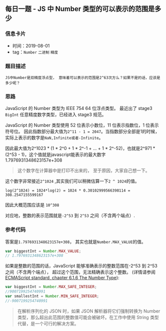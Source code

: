## 每日一题 - JS 中 Number 类型的可以表示的范围是多少

### 信息卡片

- 时间：2019-08-01
- tag：`Number` `二进制` `精度`

### 题目描述

```
JS中Number是双精度浮点型， 意味着可以表示的范围是2^63次方么？如果不是的话，应该是多少呢？

```

### 思路

JavaScript 的 Number 类型为 IEEE 754 64 位浮点类型。
最近出了 stage3 `BigInt` 任意精度数字类型，已经进入 stage3 规范。

JavaScript 的 Number 类型使用 52 位表示小数位，11 位表示指数位，1 位表示符号位。
因此指数部分最大值为`2^11 - 1 = 2047`。当指数部分全部是1的时候，实际上表示的数字是`NaN,Infinite或者-Infinite`。


因此最大值为2^1023 * (1 * 2^0 + 1 * 2^-1 + ... + 1 * 2^-52)，也就是2^971 * (2^53 - 1)，这个值就是javascript能表示的最大数字1.7976931348623157e+308

> 这个数字在计算器中是打印不出来的， 至于原因，大家自己想一下。

这个数字非常接近`2^1024` ,其实我们可以稍微估算一下`2 ^ 1024`的值。

```
log(2^1024) = 1024*log(2) = 1024 * 0.30102999566398114 = 308.2547155599167
```
因此大概范围应该是 `10^308`

对应地，整数的表示范围就是`-2^53` 到 `2^53` 之间（不含两个端点）.

### 参考代码

答案是`1.7976931348623157e+308`， 其实也就是`Number.MAX_VALUE`的值。

```js
var biggestInt = Number.MAX_VALUE;
// 1.7976931348623157e+308
```

如果是整数的范围的话，JavaScript 能够准确表示的整数范围在-2^53 到 2^53 之间（不含两个端点），
超过这个范围，无法精确表示这个整数。 (详情请参阅 [ECMAScript standard, chapter 6.1.6 The Number Type](https://www.ecma-international.org/ecma-262/#sec-ecmascript-language-types-number-type)):

```js
var biggestInt = Number.MAX_SAFE_INTEGER;
//9007199254740991
var smallestInt = Number.MIN_SAFE_INTEGER;
//-9007199254740991
```

> 在解析序列化的 JSON 时，如果 JSON 解析器将它们强制转换为 Number 类型，那么超出此范围的整数值可能会被破坏。在工作中使用 String 类型代替，是一个可行的解决方案。
